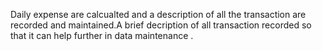 Daily expense are calcualted and a description of all the transaction are recorded and maintained.A brief  decription of all transaction recorded so that it can help further in data maintenance .
